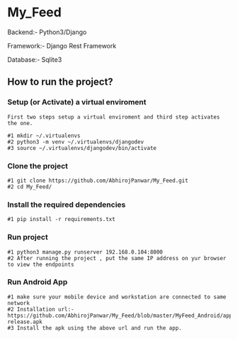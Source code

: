 # My_Feed

Backend:- Python3/Django

Framework:- Django Rest Framework

Database:- Sqlite3

## How to run the project?

### Setup (or Activate) a virtual enviroment<br/>
    First two steps setup a virtual enviroment and third step activates the one.
    
    #1 mkdir ~/.virtualenvs 
    #2 python3 -m venv ~/.virtualenvs/djangodev 
    #3 source ~/.virtualenvs/djangodev/bin/activate  
    
### Clone the project<br/>
    #1 git clone https://github.com/AbhirojPanwar/My_Feed.git
    #2 cd My_Feed/
    
### Install the required dependencies
    #1 pip install -r requirements.txt
    
### Run project
    #1 python3 manage.py runserver 192.168.0.104:8000
    #2 After running the project , put the same IP address on yur browser to view the endpoints
    
### Run Android App
    #1 make sure your mobile device and workstation are connected to same network
    #2 Installation url:- https://github.com/AbhirojPanwar/My_Feed/blob/master/MyFeed_Android/app/app-release.apk
    #3 Install the apk using the above url and run the app.
    
    
    

